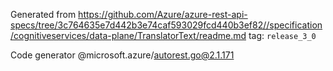 Generated from https://github.com/Azure/azure-rest-api-specs/tree/3c764635e7d442b3e74caf593029fcd440b3ef82//specification/cognitiveservices/data-plane/TranslatorText/readme.md tag: `release_3_0`

Code generator @microsoft.azure/autorest.go@2.1.171


